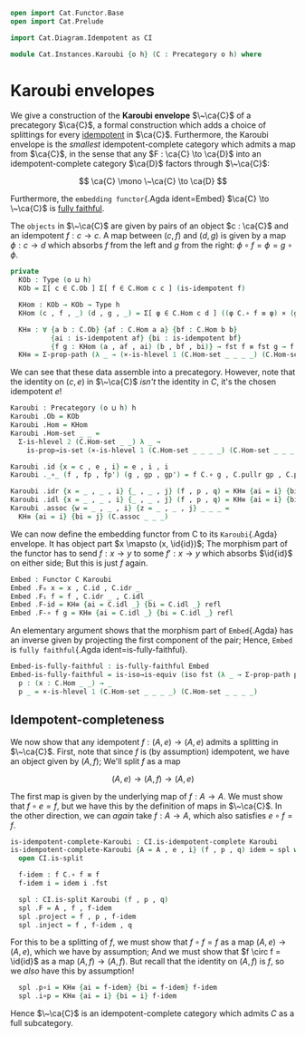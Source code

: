```agda
open import Cat.Functor.Base
open import Cat.Prelude

import Cat.Diagram.Idempotent as CI

module Cat.Instances.Karoubi {o h} (C : Precategory o h) where
```

<!--
```agda
open CI C
import Cat.Reasoning C as C
open Precategory
open Functor
```
-->

# Karoubi envelopes

We give a construction of the **Karoubi envelope** $\~\ca{C}$ of a
precategory $\ca{C}$, a formal construction which adds a choice of
splittings for every [idempotent] in $\ca{C}$. Furthermore, the Karoubi
envelope is the _smallest_ idempotent-complete category which admits a
map from $\ca{C}$, in the sense that any $F : \ca{C} \to \ca{D}$ into an
idempotent-complete category $\ca{D}$ factors through $\~\ca{C}$:

$$
\ca{C} \mono \~\ca{C} \to \ca{D}
$$

Furthermore, the `embedding functor`{.Agda ident=Embed} $\ca{C} \to
\~\ca{C}$ is [fully faithful].

[fully faithful]: Cat.Functor.Base.html#ff-functors
[idempotent]: Cat.Diagram.Idempotent.html

The `objects` in $\~\ca{C}$ are given by pairs of an object $c : \ca{C}$
and an idempotent $f : c \to c$. A map between $(c,f)$ and $(d,g)$ is
given by a map $\phi : c \to d$ which absorbs $f$ from the left and $g$
from the right: $\phi \circ f = \phi = g \circ \phi$.

```agda
private
  KOb : Type (o ⊔ h)
  KOb = Σ[ c ∈ C.Ob ] Σ[ f ∈ C.Hom c c ] (is-idempotent f)

  KHom : KOb → KOb → Type h
  KHom (c , f , _) (d , g , _) = Σ[ φ ∈ C.Hom c d ] ((φ C.∘ f ≡ φ) × (g C.∘ φ ≡ φ))

  KH≡ : ∀ {a b : C.Ob} {af : C.Hom a a} {bf : C.Hom b b}
          {ai : is-idempotent af} {bi : is-idempotent bf}
          {f g : KHom (a , af , ai) (b , bf , bi)} → fst f ≡ fst g → f ≡ g
  KH≡ = Σ-prop-path (λ _ → (×-is-hlevel 1 (C.Hom-set _ _ _ _) (C.Hom-set _ _ _ _)))
```

We can see that these data assemble into a precategory. However, note
that the identity on $(c,e)$ in $\~\ca{C}$ _isn't_ the identity in $C$,
it's the chosen idempotent $e$!

```agda
Karoubi : Precategory (o ⊔ h) h
Karoubi .Ob = KOb
Karoubi .Hom = KHom
Karoubi .Hom-set _ _ =
  Σ-is-hlevel 2 (C.Hom-set _ _) λ _ →
    is-prop→is-set (×-is-hlevel 1 (C.Hom-set _ _ _ _) (C.Hom-set _ _ _ _))

Karoubi .id {x = c , e , i} = e , i , i
Karoubi ._∘_ (f , fp , fp') (g , gp , gp') = f C.∘ g , C.pullr gp , C.pulll fp'

Karoubi .idr {x = _ , _ , i} {_ , _ , j} (f , p , q) = KH≡ {ai = i} {bi = j} p
Karoubi .idl {x = _ , _ , i} {_ , _ , j} (f , p , q) = KH≡ {ai = i} {bi = j} q
Karoubi .assoc {w = _ , _ , i} {z = _ , _ , j} _ _ _ =
  KH≡ {ai = i} {bi = j} (C.assoc _ _ _)
```

We can now define the embedding functor from C to its `Karoubi`{.Agda}
envelope. It has object part $x \mapsto (x, \id{id})$; The morphism
part of the functor has to send $f : x \to y$ to some $f' : x \to y$
which absorbs $\id{id}$ on either side; But this is just $f$ again.

```agda
Embed : Functor C Karoubi
Embed .F₀ x = x , C.id , C.idr _
Embed .F₁ f = f , C.idr _ , C.idl _
Embed .F-id = KH≡ {ai = C.idl _} {bi = C.idl _} refl
Embed .F-∘ f g = KH≡ {ai = C.idl _} {bi = C.idl _} refl
```

An elementary argument shows that the morphism part of `Embed`{.Agda}
has an inverse given by projecting the first component of the pair;
Hence, `Embed` is `fully faithful`{.Agda ident=is-fully-faithful}.

```agda
Embed-is-fully-faithful : is-fully-faithful Embed
Embed-is-fully-faithful = is-iso→is-equiv (iso fst (λ _ → Σ-prop-path p refl) λ _ → refl) where
  p : (x : C.Hom _ _) → _
  p _ = ×-is-hlevel 1 (C.Hom-set _ _ _ _) (C.Hom-set _ _ _ _)
```

## Idempotent-completeness

We now show that any idempotent $f : (A, e) \to (A, e)$ admits a
splitting in $\~\ca{C}$. First, note that since $f$ is (by assumption)
idempotent, we have an object given by $(A, f)$; We'll split $f$ as a
map

$$
(A, e) \to (A, f) \to (A, e)
$$

The first map is given by the underlying map of $f : A \to A$. We must
show that $f \circ e = f$, but we have this by the definition of maps in
$\~\ca{C}$. In the other direction, we can _again_ take $f : A \to A$,
which also satisfies $e \circ f = f$.

```agda
is-idempotent-complete-Karoubi : CI.is-idempotent-complete Karoubi
is-idempotent-complete-Karoubi {A = A , e , i} (f , p , q) idem = spl where
  open CI.is-split

  f-idem : f C.∘ f ≡ f
  f-idem i = idem i .fst

  spl : CI.is-split Karoubi (f , p , q)
  spl .F = A , f , f-idem
  spl .project = f , p , f-idem
  spl .inject = f , f-idem , q
```

For this to be a splitting of $f$, we must show that $f \circ f = f$ as
a map $(A, e) \to (A, e)$, which we have by assumption; And we must show
that $f \circ f = \id{id}$ as a map $(A, f) \to (A, f)$. But recall
that the identity on $(A, f)$ is $f$, so we _also_ have this by
assumption!

```agda
  spl .p∘i = KH≡ {ai = f-idem} {bi = f-idem} f-idem
  spl .i∘p = KH≡ {ai = i} {bi = i} f-idem
```

Hence $\~\ca{C}$ is an idempotent-complete category which admits $C$ as
a full subcategory.
